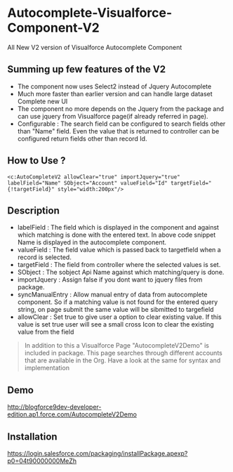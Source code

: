 Autocomplete-Visualforce-Component-V2
=====================================

All New V2 version of Visualforce Autocomplete Component


Summing up few features of the V2
-

* The component now uses Select2 instead of Jquery Autocomplete
* Much more faster than earlier version and can handle large dataset
Complete new UI
* The component no more depends on the Jquery from the package and can use jquery from Visualforce page(if already referred in page).
* Configurable : The search field can be configured to search fields other than "Name" field. Even the value that is returned to controller can be configured return fields other than record Id.

How to Use ?
-
```
<c:AutoCompleteV2 allowClear="true" importJquery="true" labelField="Name" SObject="Account" valueField="Id" targetField="{!targetField}" style="width:200px"/>  
```
Description
-
* labelField : The field which is displayed in the component  and against which matching is done with the entered text. In above code snippet Name is displayed in the autocomplete component.
* valueField : The field value which is passed back to targetfield when a record is selected.
* targetField : The field from controller where the selected values is set.
* SObject : The sobject Api Name against which matching/query is done.
* importJquery : Assign false if you dont want to jquery files from package.
* syncManualEntry : Allow manual entry of data from autocomplete component. So if a matching value is not found for the entered query string, on page submit the same value will be sibmitted to targefield
* allowClear : Set true to give user a option to clear existing value. If this value is set true user will see a small cross Icon to clear the existing value from the field

> In addition to this a Visualforce Page "AutocompleteV2Demo" is included in package. This page searches through different accounts that are available in the Org. Have a look at the same for syntax and implementation

Demo
-
http://blogforce9dev-developer-edition.ap1.force.com/AutocompleteV2Demo 

Installation
-
https://login.salesforce.com/packaging/installPackage.apexp?p0=04t90000000MeZh
